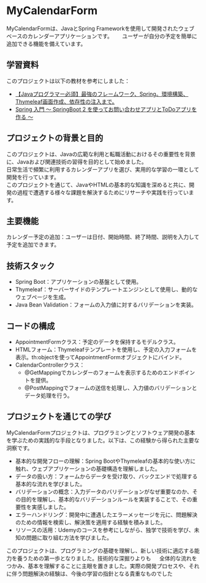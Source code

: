 # MyCalendarForm
MyCalendarFormは、JavaとSpring Frameworkを使用して開発されたウェブベースのカレンダーアプリケーションです。　　
ユーザーが自分の予定を簡単に追加できる機能を備えています。　　

## 学習資料
このプロジェクトは以下の教材を参考にしました：
- [【Javaプログラマー必須】最強のフレームワーク、Spring。環境構築、Thymeleaf画面作成、依存性の注入まで。](https://www.udemy.com/course/javaspringdi/)　　
- [Spring 入門 ～ SpringBoot 2 を使ってお問い合わせアプリとToDoアプリを作る ～](https://www.udemy.com/course/java_spring_beginner/)　　

## プロジェクトの背景と目的
このプロジェクトは、Javaの広範な利用と転職活動におけるその重要性を背景に、Javaおよび関連技術の習得を目的として始めました。  
日常生活で頻繁に利用するカレンダーアプリを選び、実用的な学習の一環として開発を行っています。  
このプロジェクトを通じて、JavaやHTMLの基本的な知識を深めると共に、開発の過程で遭遇する様々な課題を解決するためにリサーチや実践を行っています。  

## 主要機能  
カレンダー予定の追加：ユーザーは日付、開始時間、終了時間、説明を入力して予定を追加できます。  
  
## 技術スタック  
- Spring Boot：アプリケーションの基盤として使用。  
- Thymeleaf：サーバーサイドのテンプレートエンジンとして使用し、動的なウェブページを生成。  
- Java Bean Validation：フォームの入力値に対するバリデーションを実装。  

## コードの構成
- AppointmentFormクラス：予定のデータを保持するモデルクラス。
- HTMLフォーム：Thymeleafテンプレートを使用し、予定の入力フォームを表示。th:objectを使ってAppointmentFormオブジェクトにバインド。
- CalendarControllerクラス：  
  * @GetMappingでカレンダーのフォームを表示するためのエンドポイントを提供。
  * @PostMappingでフォームの送信を処理し、入力値のバリデーションとデータ処理を行う。  

## プロジェクトを通じての学び　　  
MyCalendarFormプロジェクトは、プログラミングとソフトウェア開発の基本を学ぶための実践的な手段となりました。以下は、この経験から得られた主要な洞察です。　　  
  
- 基本的な開発フローの理解：Spring BootやThymeleafの基本的な使い方に触れ、ウェブアプリケーションの基礎構造を理解しました。    　
- データの扱い方：フォームからデータを受け取り、バックエンドで処理する基本的な流れを学びました。   
- バリデーションの概念：入力データのバリデーションがなぜ重要なのか、その目的を理解し、基本的なバリデーションルールを実装することで、その重要性を実感しました。  
- エラーハンドリング：開発中に遭遇したエラーメッセージを元に、問題解決のための情報を検索し、解決策を適用する経験を積みました。  
- リソースの活用：Udemyのコースを参考にしながら、独学で技術を学び、未知の問題に取り組む方法を学びました。  
  
このプロジェクトは、プログラミングの基礎を理解し、新しい技術に適応する能力を養うための第一歩となりました。技術的な深掘りよりも  　
全体的な流れをつかみ、基本を理解することに主眼を置きました。実際の開発プロセスや、それに伴う問題解決の経験は、今後の学習の指針となる貴重なものでした　
